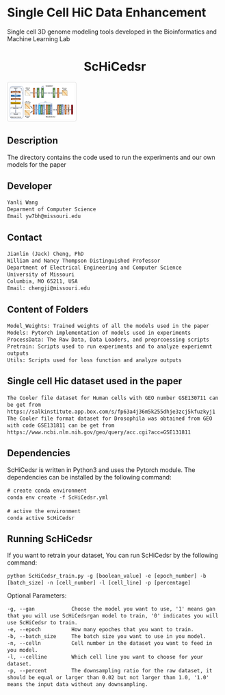 # Single Cell HiC Data Enhancement
Single cell 3D genome modeling tools developed in the Bioinformatics and Machine Learning Lab

<h1 align="center">ScHiCedsr</h1>

<img
  src="./show.jpg"
  alt="The method used in our paper"
  title="ScHiCedsr and ScHiCedsrgan"
  style="border: 1px solid #ddd; border-radius: 4px; padding: 5px; max-width: 150px">


## Description
The directory contains the code used to run the experiments and our own models for the paper

## Developer

```
Yanli Wang
Deparment of Computer Science
Email yw7bh@missouri.edu
```

## Contact

```
Jianlin (Jack) Cheng, PhD
William and Nancy Thompson Distinguished Professor
Department of Electrical Engineering and Computer Science
University of Missouri
Columbia, MO 65211, USA
Email: chengji@missouri.edu
```

## Content of Folders

```
Model_Weights: Trained weights of all the models used in the paper
Models: Pytorch implementation of models used in experiments
ProcessData: The Raw Data, Data Loaders, and preprcoessing scripts
Pretrain: Scripts used to run experiments and to analyze experiemnt outputs
Utils: Scripts used for loss function and analyze outputs 
```

## Single cell Hic dataset used in the paper

```
The Cooler file dataset for Human cells with GEO number GSE130711 can be get from https://salkinstitute.app.box.com/s/fp63a4j36m5k255dhje3zcj5kfuzkyj1
The Cooler file format dataset for Drosophila was obtained from GEO with code GSE131811 can be get from https://www.ncbi.nlm.nih.gov/geo/query/acc.cgi?acc=GSE131811 
```

## Dependencies

ScHiCedsr is written in Python3 and uses the Pytorch module. 
The dependencies can be installed by the following command:

```
# create conda environment
conda env create -f ScHiCedsr.yml

# active the environment
conda active ScHiCedsr
```

## Running ScHiCedsr

If you want to retrain your dataset, You can run ScHiCedsr by the following command:

```
python ScHiCedsr_train.py -g [boolean_value] -e [epoch_number] -b [batch_size] -n [cell_number] -l [cell_line] -p [percentage]
```

Optional Parameters:

```
-g, --gan            Choose the model you want to use, '1' means gan that you will use ScHiCedsrgan model to train, '0' indicates you will use ScHiCedsr to train.
-e, --epoch          How many epoches that you want to train.
-b, --batch_size     The batch size you want to use in you model.
-n, --celln          Cell number in the dataset you want to feed in you model.
-l, --celline        Which cell line you want to choose for your dataset.
-p, --percent        The downsampling ratio for the raw dataset, it should be equal or larger than 0.02 but not larger than 1.0, '1.0' means the input data without any downsampling. 
```





